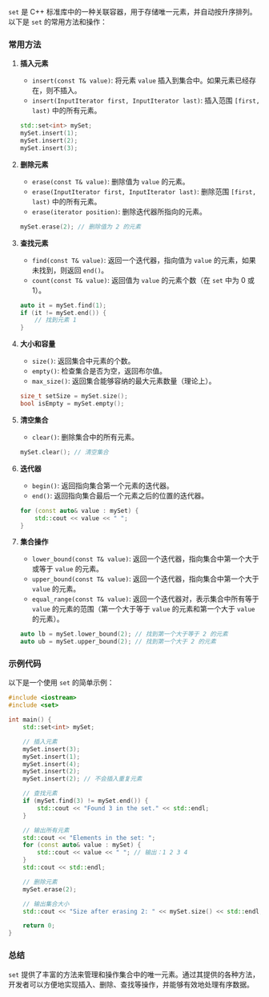 `set` 是 C++ 标准库中的一种关联容器，用于存储唯一元素，并自动按升序排列。以下是 `set` 的常用方法和操作：

### 常用方法

1. **插入元素**
   - `insert(const T& value)`: 将元素 `value` 插入到集合中。如果元素已经存在，则不插入。
   - `insert(InputIterator first, InputIterator last)`: 插入范围 `[first, last)` 中的所有元素。

   ```cpp
   std::set<int> mySet;
   mySet.insert(1);
   mySet.insert(2);
   mySet.insert(3);
   ```

2. **删除元素**
   - `erase(const T& value)`: 删除值为 `value` 的元素。
   - `erase(InputIterator first, InputIterator last)`: 删除范围 `[first, last)` 中的所有元素。
   - `erase(iterator position)`: 删除迭代器所指向的元素。

   ```cpp
   mySet.erase(2); // 删除值为 2 的元素
   ```

3. **查找元素**
   - `find(const T& value)`: 返回一个迭代器，指向值为 `value` 的元素，如果未找到，则返回 `end()`。
   - `count(const T& value)`: 返回值为 `value` 的元素个数（在 `set` 中为 0 或 1）。

   ```cpp
   auto it = mySet.find(1);
   if (it != mySet.end()) {
       // 找到元素 1
   }
   ```

4. **大小和容量**
   - `size()`: 返回集合中元素的个数。
   - `empty()`: 检查集合是否为空，返回布尔值。
   - `max_size()`: 返回集合能够容纳的最大元素数量（理论上）。

   ```cpp
   size_t setSize = mySet.size();
   bool isEmpty = mySet.empty();
   ```

5. **清空集合**
   - `clear()`: 删除集合中的所有元素。

   ```cpp
   mySet.clear(); // 清空集合
   ```

6. **迭代器**
   - `begin()`: 返回指向集合第一个元素的迭代器。
   - `end()`: 返回指向集合最后一个元素之后的位置的迭代器。

   ```cpp
   for (const auto& value : mySet) {
       std::cout << value << " ";
   }
   ```

7. **集合操作**
   - `lower_bound(const T& value)`: 返回一个迭代器，指向集合中第一个大于或等于 `value` 的元素。
   - `upper_bound(const T& value)`: 返回一个迭代器，指向集合中第一个大于 `value` 的元素。
   - `equal_range(const T& value)`: 返回一个迭代器对，表示集合中所有等于 `value` 的元素的范围（第一个大于等于 `value` 的元素和第一个大于 `value` 的元素）。

   ```cpp
   auto lb = mySet.lower_bound(2); // 找到第一个大于等于 2 的元素
   auto ub = mySet.upper_bound(2); // 找到第一个大于 2 的元素
   ```

### 示例代码
以下是一个使用 `set` 的简单示例：
```cpp
#include <iostream>
#include <set>

int main() {
    std::set<int> mySet;

    // 插入元素
    mySet.insert(3);
    mySet.insert(1);
    mySet.insert(4);
    mySet.insert(2);
    mySet.insert(2); // 不会插入重复元素

    // 查找元素
    if (mySet.find(3) != mySet.end()) {
        std::cout << "Found 3 in the set." << std::endl;
    }

    // 输出所有元素
    std::cout << "Elements in the set: ";
    for (const auto& value : mySet) {
        std::cout << value << " "; // 输出：1 2 3 4
    }
    std::cout << std::endl;

    // 删除元素
    mySet.erase(2);

    // 输出集合大小
    std::cout << "Size after erasing 2: " << mySet.size() << std::endl;

    return 0;
}
```

### 总结
`set` 提供了丰富的方法来管理和操作集合中的唯一元素。通过其提供的各种方法，开发者可以方便地实现插入、删除、查找等操作，并能够有效地处理有序数据。